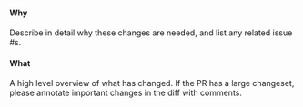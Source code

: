 #### Why

Describe in detail why these changes are needed, and list any related issue #s.

#### What

A high level overview of what has changed. If the PR has a large changeset, please annotate important changes in the diff with comments.
